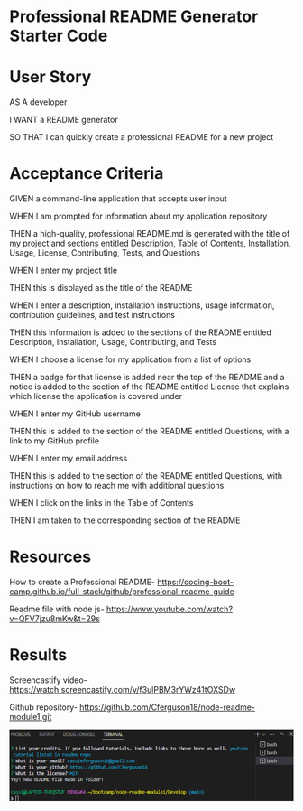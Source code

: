 # Professional README Generator Starter Code

# User Story

AS A developer

I WANT a README generator

SO THAT I can quickly create a professional README for a new project

# Acceptance Criteria

GIVEN a command-line application that accepts user input

WHEN I am prompted for information about my application repository

THEN a high-quality, professional README.md is generated with the title of my 
project and sections entitled Description, Table of Contents, Installation, 
Usage, License, Contributing, Tests, and Questions

WHEN I enter my project title

THEN this is displayed as the title of the README

WHEN I enter a description, installation instructions, usage information, contribution guidelines, and test instructions

THEN this information is added to the sections of the README entitled Description, Installation, Usage, Contributing, and Tests

WHEN I choose a license for my application from a list of options

THEN a badge for that license is added near the top of the README and a notice is added to the section of the README entitled License that explains which license the application is covered under

WHEN I enter my GitHub username

THEN this is added to the section of the README entitled Questions, with a link to my GitHub profile

WHEN I enter my email address

THEN this is added to the section of the README entitled Questions, with instructions on how to reach me with additional questions

WHEN I click on the links in the Table of Contents

THEN I am taken to the corresponding section of the README

# Resources

How to create a Professional README- https://coding-boot-camp.github.io/full-stack/github/professional-readme-guide

Readme file with node js- https://www.youtube.com/watch?v=QFV7jzu8mKw&t=29s

# Results
Screencastify video- https://watch.screencastify.com/v/f3ulPBM3rYWz41tOXSDw

Github repository- https://github.com/Cferguson18/node-readme-module1.git

<img src="./readme-module.png">

